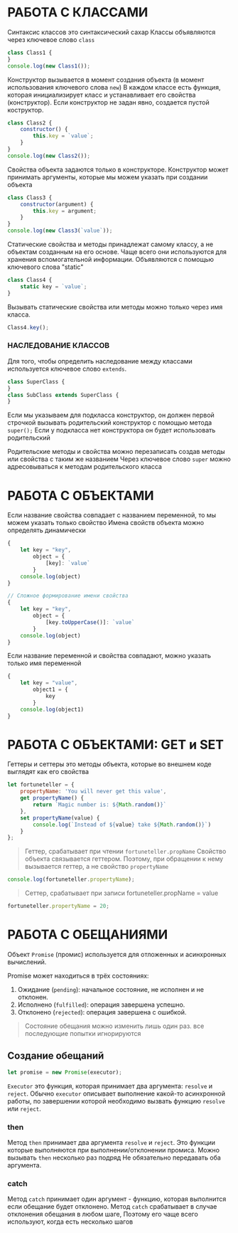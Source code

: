 # РАБОТА С КЛАССАМИ
Синтаксис классов это синтаксический сахар
Классы объявляются через ключевое слово `class`
```js
class Class1 {
}
console.log(new Class1());
```
Конструктор вызывается в момент создания объекта (в момент использования ключевого слова `new`)
В каждом классе есть функция, которая инициализирует класс и устанавливает его свойства (конструктор).
Если конструктор не задан явно, создается пустой коструктор.
```js
class Class2 {
    constructor() {
        this.key = `value`;
    }
}
console.log(new Class2());
```

Cвойства объекта задаются только в конструкторе.
Конструктор может принимать аргументы, которые мы можем указать при создании объекта
```js
class Class3 {
    constructor(argument) {
        this.key = argument;
    }
}
console.log(new Class3(`value`));
```

Статические свойства и методы принадлежат самому классу, а не объектам созданным на его основе.
Чаще всего они используются для хранения вспомогательной информации.
Объявляются с помощью ключевого слова "static"
```js
class Class4 {
    static key = `value`;
}
```

Вызывать статические свойства или методы можно только через имя класса.
```js
Class4.key();
```

### НАСЛЕДОВАНИЕ КЛАССОВ
Для того, чтобы определить наследование между классами используется ключевое слово `extends`.
```js
class SuperClass {
}
class SubClass extends SuperClass {
}
```
Если мы указываем для подкласса конструктор, он должен первой строчкой вызывать родительский конструктор с помощью метода `super();`
Если у подкласса нет конструктора он будет использовать родительский

Родительские методы и свойства можно перезаписать создав методы или свойства с таким же названием
Через ключевое слово `super` можно адресовываться к методам родительского класса

# РАБОТА С ОБЪЕКТАМИ
Если название свойства совпадает с названием переменной, то мы можем указать только свойство
Имена свойств объекта можно определять динамически
```js
{
    let key = "key",
        object = {
            [key]: `value`
        }
    console.log(object)
}

// Сложное формирование имени свойства
{
    let key = "key",
        object = {
            [key.toUpperCase()]: `value`
        }
    console.log(object)
}
```

Если название переменной и свойства совпадают, можно указать только имя переменной
```js
{
    let key = "value",
        object1 = {
            key
        }
    console.log(object1)
}
```
# РАБОТА С ОБЪЕКТАМИ: GET и SET
Геттеры и сеттеры это методы объекта, которые во внешнем коде выглядят как его свойства
```js
let fortuneteller = {
    propertyName: 'You will never get this value',
    get propertyName() {
        return `Magic number is: ${Math.random()}`
    },
    set propertyName(value) {
        console.log(`Instead of ${value} take ${Math.random()}`)
    }
};
```
> Геттер, срабатывает при чтении `fortuneteller.propName`
Cвойство объекта связывается геттером. Поэтому, при обращении к нему вызывается геттер, а не свойство `propertyName`
```js
console.log(fortuneteller.propertyName);
```
> Сеттер, срабатывает при записи fortuneteller.propName = value
```js
fortuneteller.propertyName = 20;
```

# РАБОТА С ОБЕЩАНИЯМИ
Объект `Promise` (промис) используется для отложенных и асинхронных вычислений.

Promise может находиться в трёх состояниях:
1. Ожидание (`pending`): начальное состояние, не исполнен и не отклонен.
2. Исполнено (`fulfilled`): операция завершена успешно.
3. Отклонено (`rejected`): операция завершена с ошибкой.

> Cостояние обещания можно изменить лишь один раз. все последующие попытки игнорируются

## Создание обещаний
```js 
let promise = new Promise(executor);
```
`Executor` это функция, которая принимает два аргумента: `resolve` и `reject`.
Обычно `executor` описывает выполнение какой-то асинхронной работы, по завершении которой необходимо вызвать функцию `resolve` или `reject`.

### then
Метод `then` принимает два аргумента `resolve` и `reject`. Это функции которые выполняются при выполнении/отклонении промиса.
Можно вызывать `then` несколько раз подряд
Не обязательно передавать оба аргумента.
### catch
Метод `catch` принимает один аргумент - функцию, которая выполнится если обещание будет отклонено.
Метод `catch` срабатывает в случае отклонения обещания в любом шаге,
Поэтому его чаще всего используют, когда есть несколько шагов